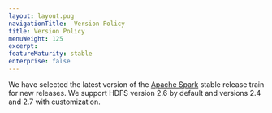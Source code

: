 ```yaml
---
layout: layout.pug
navigationTitle:  Version Policy
title: Version Policy
menuWeight: 125
excerpt:
featureMaturity: stable
enterprise: false
---
```


<!-- This source repo for this topic is https://github.com/mesosphere/spark-build -->


We have selected the latest version of the [Apache Spark](http://spark.apache.org) stable release train for new releases. We support HDFS version 2.6 by default and versions 2.4 and 2.7 with customization.
